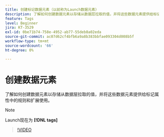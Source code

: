 ```yaml
---
title: 创建标记数据元素（以前称为Launch数据元素）
description: 了解如何创建数据元素以存储从数据层拉取的值，并将这些数据元素提供给标记属性中的规则和扩展使用。
feature: Tags
level: Beginner
jira: KT-3529
exl-id: 0be71b74-758e-4952-ab77-55deb8a02eda
source-git-commit: ac07d62cf4bfb6a9a8b383bbfae093304d008b5f
workflow-type: tm+mt
source-wordcount: '66'
ht-degree: 0%

---
```


# 创建数据元素

了解如何创建数据元素以存储从数据层拉取的值，并将这些数据元素提供给标记属性中的规则和扩展使用。

>[!NOTE]
>
> Launch现在为 **[!DNL tags]**

>[!VIDEO](https://video.tv.adobe.com/v/28733/?quality=12&learn=on)
